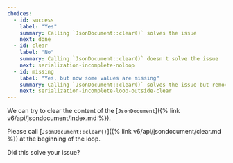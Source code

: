 ```yaml
---
choices:
  - id: success
    label: "Yes"
    summary: Calling `JsonDocument::clear()` solves the issue
    next: done
  - id: clear
    label: "No"
    summary: Calling `JsonDocument::clear()` doesn't solve the issue
    next: serialization-incomplete-noloop
  - id: missing
    label: "Yes, but now some values are missing"
    summary: Calling `JsonDocument::clear()` solves the issue but removes other values
    next: serialization-incomplete-loop-outside-clear
---
```


We can try to clear the content of the [`JsonDocument`]({% link v6/api/jsondocument/index.md %}).

Please call [`JsonDocument::clear()`]({% link v6/api/jsondocument/clear.md %}) at the beginning of the loop.

Did this solve your issue?